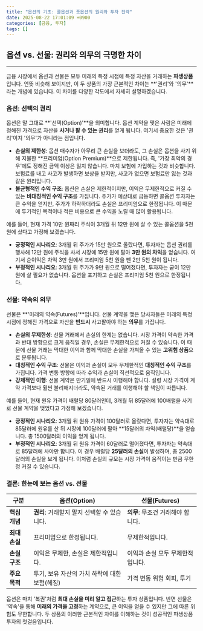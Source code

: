```yaml
---
title: "옵션의 기초: 콜옵션과 풋옵션의 원리와 투자 전략"
date: 2025-08-22 17:01:09 +0900
categories: [금융, 투자]
tags: []
---
```


## 옵션 vs. 선물: 권리와 의무의 극명한 차이

---

금융 시장에서 옵션과 선물은 모두 미래의 특정 시점에 특정 자산을 거래하는 **파생상품**입니다. 언뜻 비슷해 보이지만, 이 두 상품의 가장 근본적인 차이는 **'권리'와 '의무'**라는 개념에 있습니다. 이 차이를 다양한 각도에서 자세히 설명하겠습니다.

### 옵션: 선택의 권리

옵션은 말 그대로 **'선택(Option)'**을 의미합니다. 옵션 계약을 맺은 사람은 미래에 정해진 가격으로 자산을 **사거나 팔 수 있는 권리**를 얻게 됩니다. 여기서 중요한 것은 '권리'이지 '의무'가 아니라는 점입니다.

* **손실의 제한성**: 옵션 매수자가 아무리 큰 손실을 보더라도, 그 손실은 옵션을 사기 위해 지불한 **프리미엄(Option Premium)**으로 제한됩니다. 즉, '가장 최악의 경우'에도 정해진 금액 이상은 잃지 않습니다. 마치 보험에 가입하는 것과 비슷합니다. 보험료를 내고 사고가 발생하면 보상을 받지만, 사고가 없으면 보험료만 잃는 것과 같은 원리입니다.
* **불균형적인 수익 구조**: 옵션은 손실은 제한적이지만, 이익은 무제한적으로 커질 수 있는 **비대칭적인 수익 구조**를 가집니다. 주가가 예상대로 급등하면 콜옵션 투자자는 큰 수익을 얻지만, 주가가 하락하더라도 손실은 프리미엄으로 한정됩니다. 이 때문에 투기적인 목적이나 적은 비용으로 큰 수익을 노릴 때 많이 활용됩니다.

예를 들어, 현재 가격 10만 원짜리 주식이 3개월 뒤 12만 원에 살 수 있는 콜옵션을 5천 원에 샀다고 가정해 보겠습니다.
* **긍정적인 시나리오**: 3개월 뒤 주가가 15만 원으로 올랐다면, 투자자는 옵션 권리를 행사해 12만 원에 주식을 사서 시장에 15만 원에 팔아 **3만 원의 차익**을 얻습니다. 여기서 순이익은 차익 3만 원에서 프리미엄 5천 원을 뺀 2만 5천 원이 됩니다.
* **부정적인 시나리오**: 3개월 뒤 주가가 9만 원으로 떨어졌다면, 투자자는 굳이 12만 원에 살 필요가 없습니다. 옵션을 포기하고 손실은 프리미엄 5천 원으로 한정됩니다.

### 선물: 약속의 의무

선물은 **'미래의 약속(Futures)'**입니다. 선물 계약을 맺은 당사자들은 미래의 특정 시점에 정해진 가격으로 자산을 **반드시** 사고팔아야 하는 **의무**를 가집니다.

* **손실의 무제한성**: 선물 거래에서 손실의 한계는 없습니다. 시장 가격이 약속한 가격과 반대 방향으로 크게 움직일 경우, 손실은 무제한적으로 커질 수 있습니다. 이 때문에 선물 거래는 막대한 이익과 함께 막대한 손실을 가져올 수 있는 **고위험 상품**으로 분류됩니다.
* **대칭적인 수익 구조**: 선물은 이익과 손실이 모두 무제한적인 **대칭적인 수익 구조**를 가집니다. 가격 변동 방향에 따라 수익과 손실이 직선적으로 움직입니다.
* **강제적인 이행**: 선물 계약은 만기일에 반드시 이행해야 합니다. 설령 시장 가격이 계약 가격보다 훨씬 불리해지더라도, 약속된 거래를 이행해야 할 책임이 따릅니다.

예를 들어, 현재 원유 가격이 배럴당 80달러인데, 3개월 뒤 85달러에 100배럴을 사기로 선물 계약을 맺었다고 가정해 보겠습니다.
* **긍정적인 시나리오**: 3개월 뒤 원유 가격이 100달러로 올랐다면, 투자자는 약속대로 85달러에 원유를 산 뒤 시장에 100달러에 팔아 **15달러의 차익(배럴당)**을 얻습니다. 총 1500달러의 이익을 얻게 됩니다.
* **부정적인 시나리오**: 3개월 뒤 원유 가격이 60달러로 떨어졌다면, 투자자는 약속대로 85달러에 사야만 합니다. 이 경우 배럴당 **25달러의 손실**이 발생하며, 총 2500달러의 손실을 보게 됩니다. 이처럼 손실의 규모는 시장 가격이 움직이는 만큼 무한정 커질 수 있습니다.

### 결론: 한눈에 보는 옵션 vs. 선물

| 구분 | 옵션(Option) | 선물(Futures) |
| --- | --- | --- |
| **핵심 개념** | **권리**: 거래할지 말지 선택할 수 있습니다. | **의무**: 무조건 거래해야 합니다. |
| **최대 손실** | 프리미엄으로 한정됩니다. | 무제한적입니다. |
| **손실 구조** | 이익은 무제한, 손실은 제한적입니다. | 이익과 손실 모두 무제한적입니다. |
| **주요 목적** | 투기, 보유 자산의 가치 하락에 대한 보험(헤징) | 가격 변동 위험 회피, 투기 |

옵션은 마치 '복권'처럼 **최대 손실을 미리 알고 접근**하는 투자 상품입니다. 반면 선물은 '약속'을 통해 **미래의 가격을 고정**하는 계약으로, 큰 이익을 얻을 수 있지만 그에 따른 위험도 무한합니다. 두 상품의 이러한 근본적인 차이를 이해하는 것이 성공적인 파생상품 투자의 첫걸음입니다.